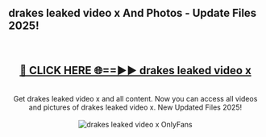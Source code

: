 <h2>drakes leaked video x And Photos - Update Files 2025!</h2>
<br>
<div align="center">
<h2><a href="https://linkcuts.com/hfmhzwbr" rel="nofollow">🔴 CLICK HERE 🌐==►► drakes leaked video x</a></h2>
<br>
Get drakes leaked video x and all content. Now you can access all videos and pictures of drakes leaked video x. New Updated Files 2025!
<br>
<br>
<a href="https://linkcuts.com/hfmhzwbr" rel="nofollow" data-target="animated-image.originalLink"><img src="https://i.ibb.co.com/WyWwxjT/player-gif2.gif" alt="drakes leaked video x OnlyFans" style="max-width: 100%; display: inline-block;" data-target="animated-image.originalImage"></a>
</div>
<br>